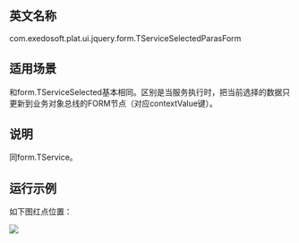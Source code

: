 ## 英文名称 ##

com.exedosoft.plat.ui.jquery.form.TServiceSelectedParasForm

## 适用场景 ##

和form.TServiceSelected基本相同。区别是当服务执行时，把当前选择的数据只更新到业务对象总线的FORM节点（对应contextValue键）。

## 说明 ##

同form.TService。


## 运行示例 ##

如下图红点位置：

<img src='http://eeplat.googlecode.com/files/c_TServiceSelected.png' />